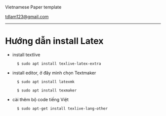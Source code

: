 Vietnamese Paper template

tdlam123@gmail.com

_______

# Hướng dẫn install Latex
+ install textlive

        $ sudo apt install texlive-latex-extra

+ install editor, ở đây mình chọn Textmaker
        
        $ sudo apt install latexmk
        
        $ sudo apt install texmaker
        
+ cài thêm bộ code tiếng Việt

        $ sudo apt-get install texlive-lang-other